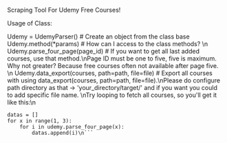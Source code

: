 Scraping Tool For Udemy Free Courses!


Usage of Class:

Udemy = UdemyParser() # Create an object from the class base
Udemy.method(*params) # How can I access to the class methods?
\n
Udemy.parse_four_page(page_id) # If you want to get all last added courses, use that method.\nPage ID must be one to five, five is maximum. Why not greater? Because free courses often not available after page five.
\n
Udemy.data_export(courses, path=path, file=file) # Export all courses with using data_export(courses, path=path, file=file).\nPlease do configure path directory as that -> 'your_directory/target/' and if you want you could to add specific file name.
\nTry looping to fetch all courses, so you'll get it like this:\n
```
datas = []
for x in range(1, 3):
    for i in udemy.parse_four_page(x):
        datas.append(i)\n```
